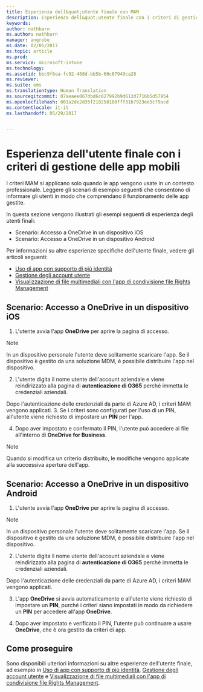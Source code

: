 ```yaml
---
title: Esperienza dell&quot;utente finale con MAM
description: Esperienza dell&quot;utente finale con i criteri di gestione delle app mobili.
keywords: 
author: nathbarn
ms.author: nathbarn
manager: angrobe
ms.date: 02/01/2017
ms.topic: article
ms.prod: 
ms.service: microsoft-intune
ms.technology: 
ms.assetid: bbc9f6ea-fc92-468d-bb5b-60c67949ca28
ms.reviewer: 
ms.suite: ems
ms.translationtype: Human Translation
ms.sourcegitcommit: 07aeaee067dbd6c827992b9d613d7716b5d57954
ms.openlocfilehash: 001a2de2d35f218258180fff31b7923ee5c79acd
ms.contentlocale: it-it
ms.lasthandoff: 05/29/2017


---
```


# <a name="end-user-experience-of-mobile-app-management-policies"></a>Esperienza dell'utente finale con i criteri di gestione delle app mobili
I criteri MAM si applicano solo quando le app vengono usate in un contesto professionale. Leggere gli scenari di esempio seguenti che consentono di informare gli utenti in modo che comprendano il funzionamento delle app gestite.

In questa sezione vengono illustrati gli esempi seguenti di esperienza degli utenti finali:

- Scenario: Accesso a OneDrive in un dispositivo iOS
- Scenario: Accesso a OneDrive in un dispositivo Android

Per informazioni su altre esperienze specifiche dell'utente finale, vedere gli articoli seguenti:

- [Uso di app con supporto di più identità](https://docs.microsoft.com/intune/deploy-use/end-user-experience-for-mam-enabled-apps-with-microsoft-intune#using-apps-with-multi-identity-support)
- [Gestione degli account utente](https://docs.microsoft.com/intune/deploy-use/end-user-experience-for-mam-enabled-apps-with-microsoft-intune#managing-user-accounts)
- [Visualizzazione di file multimediali con l'app di condivisione file Rights Management](https://docs.microsoft.com/intune/deploy-use/end-user-experience-for-mam-enabled-apps-with-microsoft-intune#viewing-media-files-with-the-rights-management-sharing-app)

## <a name="scenario-accessing-onedrive-on-an-ios-device"></a>Scenario: Accesso a OneDrive in un dispositivo iOS

1. L'utente avvia l'app **OneDrive** per aprire la pagina di accesso.
> [!NOTE]
> In un dispositivo personale l'utente deve solitamente scaricare l'app. Se il dispositivo è gestito da una soluzione MDM, è possibile distribuire l'app nel dispositivo.

2. L'utente digita il nome utente dell'account aziendale e viene reindirizzato alla pagina di **autenticazione di O365** perché immetta le credenziali aziendali.

  Dopo l'autenticazione delle credenziali da parte di Azure AD, i criteri MAM vengono applicati.
3. Se i criteri sono configurati per l'uso di un PIN, all'utente viene richiesto di impostare un **PIN** per l'app.

4.    Dopo aver impostato e confermato il PIN, l'utente può accedere ai file all'interno di **OneDrive for Business**.
> [!NOTE]
> Quando si modifica un criterio distribuito, le modifiche vengono applicate alla successiva apertura dell'app.

## <a name="scenario-accessing-onedrive-on-an-android-device"></a>Scenario: Accesso a OneDrive in un dispositivo Android
1. L'utente avvia l'app **OneDrive** per aprire la pagina di accesso.
> [!NOTE]
> In un dispositivo personale l'utente deve solitamente scaricare l'app. Se il dispositivo è gestito da una soluzione MDM, è possibile distribuire l'app nel dispositivo.

2.    L'utente digita il nome utente dell'account aziendale e viene reindirizzato alla pagina di **autenticazione di O365** perché immetta le credenziali aziendali.

  Dopo l'autenticazione delle credenziali da parte di Azure AD, i criteri MAM vengono applicati.

3.    L'app **OneDrive** si avvia automaticamente e all'utente viene richiesto di impostare un **PIN**, purché i criteri siano impostati in modo da richiedere un **PIN** per accedere all'app **OneDrive**.

4.    Dopo aver impostato e verificato il PIN, l'utente può continuare a usare **OneDrive**, che è ora gestito da criteri di app.

## <a name="where-to-go-from-here"></a>Come proseguire
Sono disponibili ulteriori informazioni su altre esperienze dell'utente finale, ad esempio in [Uso di app con supporto di più identità](https://docs.microsoft.com/intune/deploy-use/end-user-experience-for-mam-enabled-apps-with-microsoft-intune#using-apps-with-multi-identity-support), [Gestione degli account utente](https://docs.microsoft.com/intune/deploy-use/end-user-experience-for-mam-enabled-apps-with-microsoft-intune#managing-user-accounts) e [Visualizzazione di file multimediali con l'app di condivisione file Rights Management](https://docs.microsoft.com/intune/deploy-use/end-user-experience-for-mam-enabled-apps-with-microsoft-intune#viewing-media-files-with-the-rights-management-sharing-app).

